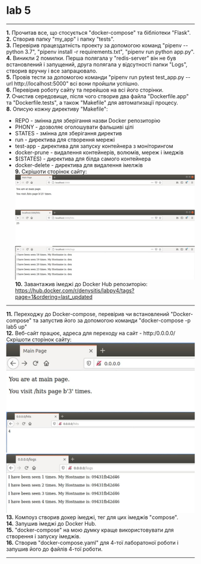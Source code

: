 # lab 5
***
**1.** Прочитав все, що стосується "docker-compose" та бібліотеки "Flask".  
**2.** Створив папку "my_app" і папку "tests".  
**3.** Перевірив працездатність проекту за допомогою команд "pipenv --python 3.7", "pipenv install -r requirements.txt", "pipenv run python app.py".  
**4.** Виникли 2 помилки. Перша полягала у "redis-server" він не був встановлений і запущений, друга полягала у відсутності папки "Logs", створив вручну і все запрацювало.  
**5.** Провів тести за допомогою команди "pipenv run pytest test_app.py --url http://localhost:5000" всі вони пройшли успішно.  
**6.** Перевірив роботу сайту та перейшов на всі його сторінки.  
**7.** Очистив середовище, після чого створив два файла "Dockerfile.app" та "Dockerfile.tests", а також "Makefile" для автоматизації процесу.  
**8.** Описую кожну директиву "Makefile":  
- REPO - змінна для зберігання назви Docker репозиторію    
- PHONY - дозволяє оголошувати фальшиві цілі  
- STATES - змінна для зберігання директив  
- run - директива для створення мережі  
- test-app - директива для запуску контейнера з моніторингом  
- docker-prune - видалення контейнерів, волюмів, мереж i імеджів  
- $(STATES) - директива для білда самого контейнера  
- docker-delete - директива для видалення імелжів  
**9.** Скрішоти сторінок сайту:  
![alt text](images/1.jpg "Запуск сторінки у браузері")   
![alt text](images/2.jpg "Запуск сторінки у браузері")   
![alt text](images/3.jpg "Запуск сторінки у браузері")   
**10.** Завантажив імеджі до Docker Hub репозиторію: https://hub.docker.com/r/denysitis/labpy4/tags?page=1&ordering=last_updated  
***
**11.** Переходжу до Docker-compose, перевірив чи встановлений "Docker-compose" та запустив його за допомогою команди "docker-compose -p lab5 up"  
**12.** Веб-сайт працює, адреса для переходу на сайт - http:/0.0.0.0/  Скрішоти сторінок сайту:  
![alt text](images/docker-compose-1.jpg "Запуск сторінки у браузері")  
![alt text](images/docker-compose-2.jpg "Запуск сторінки у браузері")  
![alt text](images/docker-compose-3.jpg "Запуск сторінки у браузері")  
**13.** Компоуз створив докер імеджі, тег для цих імеджів "compose".  
**14.** Запушив імеджі до Docker Hub.  
**15.** "docker-compose" на мою думку краще використовувати для створення і запуску імеджів.  
**16.** Створив "docker-compose.yaml" для 4-тої лаборатоної роботи і запушив його до файлів 4-тої роботи.
***